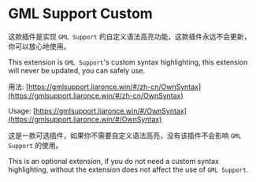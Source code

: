 # GML Support Custom

这款插件是实现 `GML Support` 的自定义语法高亮功能，这款插件永远不会更新，你可以放心地使用。

This extension is `GML Support`'s custom syntax highlighting, this extension will never be updated, you can safely use.

用法: [https://gmlsupport.liaronce.win/#/zh-cn/OwnSyntax](https://gmlsupport.liaronce.win/#/zh-cn/OwnSyntax)

Usage: [https://gmlsupport.liaronce.win/#/OwnSyntax](https://gmlsupport.liaronce.win/#/OwnSyntax)

这是一款可选插件，如果你不需要自定义语法高亮，没有该插件不会影响 `GML Support` 的使用。

This is an optional extension, if you do not need a custom syntax highlighting, without the extension does not affect the use of `GML Support`.
